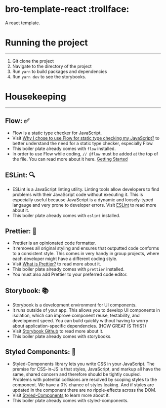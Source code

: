 # bro-template-react :trollface:
A react template.

# Running the project
----------
1. Git clone the project
2. Navigate to the directory of the project
3. Run ```yarn``` to build packages and dependencies
4. Run ```yarn dev``` to see the storybooks.

# Housekeeping
----------
## Flow: ✅

* Flow is a static type checker for JavaScript.
* Visit [Why I chose to use Flow for static type checking my JavaScript?](https://www.lullabot.com/articles/flow-for-static-type-checking-javascript) to better understand the need for a static type checker, especially Flow.
* This boiler plate already comes with ```flow``` installed.
* In order to use Flow while coding, ```// @flow``` must be added at the top of the file. You can read more about it here. [Getting Started](https://flow.org/en/docs/getting-started/)

## ESLint: 🔍

* ESLint is a JavaScript linting utility. Linting tools allow developers to find problems with their JavaScript code without executing it. This is especially useful because JavaScript is a dynamic and loosely-typed langauge and very prone to developer errors. Visit [ESLint](https://eslint.org/docs/about/) to read more about it.
* This boiler plate already comes with ```eslint``` installed.

## Prettier: 💁

* Prettier is an opinionated code formatter. 
* It removes all original styling and ensures that outputted code conforms to a consistent style. This comes in very handy in group projects, where each developer might have a different coding style.
* Visit [What is Prettier?](https://prettier.io/docs/en/index.html) to read more about it.
* This boiler plate already comes with ```prettier``` installed.
* You must also add Prettier to your preferred code editor. 

## Storybook: 📚

* Storybook is a development environment for UI components.
* It runs outside of your app. This allows you to develop UI components in isolation, which can improve component reuse, testability, and development speed. You can build quickly without having to worry about application-specific dependencies. (HOW GREAT IS THIS?)
* Visit [Storybook Github](https://github.com/storybooks/storybook) to read more about it.
* This boiler plate already comes with storybooks.

## Styled Components: 💅

* Styled-Components library lets you write CSS in your JavaScript. The premise for CSS-in-JS is that styles, JavaScript, and markup all have the same, shared concern and therefore should be tightly coupled. Problems with potential collisions are resolved by scoping styles to the component. We have a 0% chance of styles leaking. And if styles are updated in the component there are no ripple-effects across the DOM. 
* Visit [Styled-Components](https://www.styled-components.com/) to learn more about it.
* This boiler plate already comes with styled-components.




